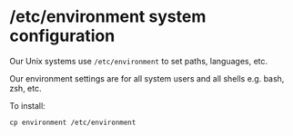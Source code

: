# /etc/environment system configuration

Our Unix systems use `/etc/environment` to set paths, languages, etc.

Our environment settings are for all system users and all shells e.g. bash, zsh, etc.

To install:

    cp environment /etc/environment
